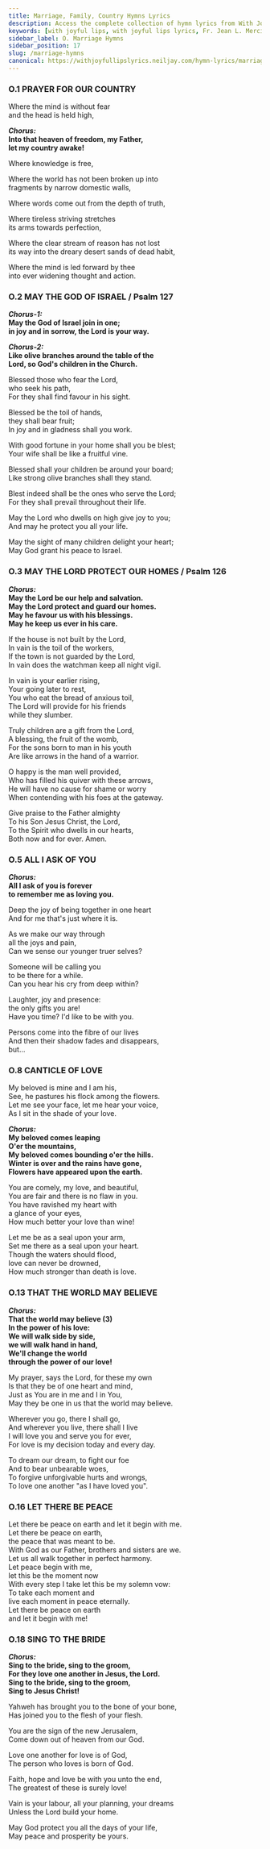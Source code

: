 ```yaml
---
title: Marriage, Family, Country Hymns Lyrics
description: Access the complete collection of hymn lyrics from With Joyful Lips by Fr. Jean L. Mercier. Twelfth Revised Edition.
keywords: [with joyful lips, with joyful lips lyrics, Fr. Jean L. Mercier, hymn lyrics, twelfth revised edition]
sidebar_label: O. Marriage Hymns
sidebar_position: 17
slug: /marriage-hymns
canonical: https://withjoyfullipslyrics.neiljay.com/hymn-lyrics/marriage-hymns
---
```


### O.1 PRAYER FOR OUR COUNTRY
Where the mind is without  fear<br />
and the head is held high,<br />

***Chorus:***<br />
**Into that heaven of freedom, my Father,**<br />
**let my country awake!**<br />

Where knowledge is free,<br />

Where the world has not been broken up into<br />
fragments by narrow domestic walls,<br />

Where words come out from the depth of truth,<br />

Where tireless striving stretches<br />
its arms towards perfection,<br />

Where the clear stream of reason has not lost<br />
its way into the dreary desert sands of dead habit,<br />

Where the mind is led forward by thee<br />
into ever widening thought and action.<br />

### O.2 MAY THE GOD OF ISRAEL / Psalm 127
***Chorus-1:***<br />
**May the God of Israel join in one;**<br />
**in joy and in sorrow, the Lord is your way.**<br />

***Chorus-2:***<br />
**Like olive branches around the table of the**<br />
**Lord, so God's children in the Church.**<br />

Blessed those who fear the Lord,<br />
who seek his path,<br />
For they shall find favour in his sight.<br />

Blessed be the toil of hands,<br />
they shall bear fruit;<br />
In joy and in gladness shall you work.<br />

With good fortune in your home shall you be blest;<br />
Your wife shall be like a fruitful vine.<br />

Blessed shall your children be around your board;<br />
Like strong olive branches shall they stand.<br />

Blest indeed shall be the ones who serve the Lord;<br />
For they shall prevail throughout their life.<br />

May the Lord who dwells on high give joy to you;<br />
And may he protect you all your life.<br />

May the sight of many children delight your heart;<br />
May God grant his peace to Israel.<br />

### O.3 MAY THE LORD PROTECT OUR HOMES / Psalm 126
***Chorus:***<br />
**May the Lord be our help and salvation.**<br />
**May the Lord protect and guard our homes.**<br />
**May he favour us with his blessings.**<br />
**May he keep us ever in his care.**<br />

If the house is not built by the Lord,<br />
In vain is the toil of the workers,<br />
If the town is not guarded by the Lord,<br />
In vain does the watchman keep all night vigil.<br />

In vain is your earlier rising,<br />
Your going later to rest,<br />
You who eat the bread of anxious toil,<br />
The Lord will provide for his friends<br />
while they slumber.<br />

Truly children are a gift from the Lord,<br />
A blessing, the fruit of the womb,<br />
For the sons born to man in his youth<br />
Are like arrows in the hand of a warrior.<br />

O happy is the man well provided,<br />
Who has filled his quiver with these arrows,<br />
He will have no cause for shame or worry<br />
When contending with his foes at the gateway.<br />

Give praise to the Father almighty<br />
To his Son Jesus Christ, the Lord,<br />
To the Spirit who dwells in our hearts,<br />
Both now and for ever. Amen.<br />

### O.5 ALL I ASK OF YOU
***Chorus:***<br />
**All I ask of you is forever**<br />
**to remember me as loving you.**<br />

Deep the joy of being together in one heart<br />
And for me that's just where it is.<br />

As we make our way through<br />
all the joys and pain,<br />
Can we sense our younger truer selves?<br />

Someone will be calling you<br />
to be there for a while.<br />
Can you hear his cry from deep within?<br />

Laughter, joy and presence:<br />
the only gifts you are!<br />
Have you time? I'd like to be with you.<br />

Persons come into the fibre of our lives<br />
And then their shadow fades and disappears,<br />
but...<br />

### O.8 CANTICLE OF LOVE
My beloved is mine and I am his,<br />
See, he pastures his flock among the flowers.<br />
Let me see your face, let me hear your voice,<br />
As I sit in the shade of your love.<br />

***Chorus:***<br />
**My beloved comes leaping**<br />
**O'er the mountains,**<br />
**My beloved comes bounding o'er the hills.**<br />
**Winter is over and the rains have gone,**<br />
**Flowers have appeared upon the earth.**<br />

You are comely, my love, and beautiful,<br />
You are fair and there is no flaw in you.<br />
You have ravished my heart with<br />
a glance of your eyes,<br />
How much better your love than wine!<br />

Let me be as a seal upon your arm,<br />
Set me there as a seal upon your heart.<br />
Though the waters should flood,<br />
love can never be drowned,<br />
How much stronger than death is love.<br />

### O.13 THAT THE WORLD MAY BELIEVE
***Chorus:***<br />
**That the world may believe (3)**<br />
**In the power of his love:**<br />
**We will walk side by side,**<br />
**we will walk hand in hand,**<br />
**We'll change the world**<br />
**through the power of our love!**<br />

My prayer, says the Lord, for these my own<br />
Is that they be of one heart and mind,<br />
Just as You are in me and I in You,<br />
May they be one in us that the world may believe.<br />

Wherever you go, there I shall go,<br />
And wherever you live, there shall I live<br />
I will love you and serve you for ever,<br />
For love is my decision today and every day.<br />

To dream our dream, to fight our foe<br />
And to bear unbearable woes,<br />
To forgive unforgivable hurts and wrongs,<br />
To love one another "as I have loved you".<br />

### O.16 LET THERE BE PEACE
Let there be peace on earth and let it begin with me.<br />
Let there be peace on earth,<br />
the peace that was meant to be.<br />
With God as our Father, brothers and sisters are we.<br />
Let us all walk together in perfect harmony.<br />
Let peace begin with me,<br />
let this be the moment now<br />
With every step I take let this be my solemn vow:<br />
To take each moment and<br />
live each moment in peace eternally.<br />
Let there be peace on earth<br />
and let it begin with me!<br />

### O.18 SING TO THE BRIDE
***Chorus:***<br />
**Sing to the bride, sing to the groom,**<br />
**For they love one another in Jesus, the Lord.**<br />
**Sing to the bride, sing to the groom,**<br />
**Sing to Jesus Christ!**<br />

Yahweh has brought you to the bone of your bone,<br />
Has joined you to the flesh of your flesh.<br />

You are the sign of the new Jerusalem,<br />
Come down out of heaven from our God.<br />

Love one another for love is of God,<br />
The person who loves is born of God.<br />

Faith, hope and love be with you unto the end,<br />
The greatest of these is surely love!<br />

Vain is your labour, all your planning, your dreams<br />
Unless the Lord build your home.<br />

May God protect you all the days of your life,<br />
May peace and prosperity be yours.